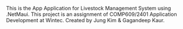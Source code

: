 This is the App Application for Livestock Management System using .NetMaui.
This project is an assignment of COMP609/2401 Application Development at Wintec.
Created by Jung Kim & Gagandeep Kaur.  
